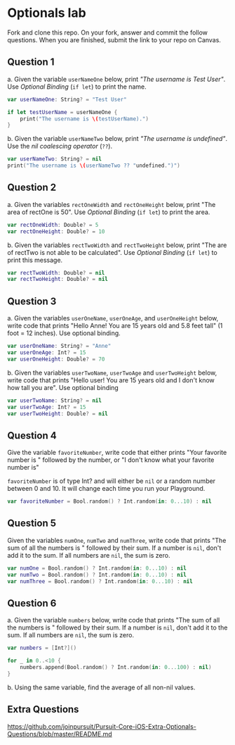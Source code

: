 # Optionals lab

Fork and clone this repo. On your fork, answer and commit the follow questions. When you are finished, submit the link to your repo on Canvas.


## Question 1

a. Given the variable `userNameOne` below, print *"The username is Test User"*.  Use *Optional Binding* (`if let`) to print the name.
```swift
var userNameOne: String? = "Test User"

if let testUserName = userNameOne {
    print("The username is \(testUserName).")
}

```

b. Given the variable `userNameTwo` below, print *"The username is undefined"*.  Use the *nil coalescing operator* (`??`).

```swift
var userNameTwo: String? = nil
print("The username is \(userNameTwo ?? "undefined.")")

```

## Question 2

a. Given the variables `rectOneWidth` and `rectOneHeight` below, print "The area of rectOne is 50".  Use *Optional Binding* (`if let`) to print the area.

```swift
var rectOneWidth: Double? = 5
var rectOneHeight: Double? = 10
```

b. Given the variables `rectTwoWidth` and `rectTwoHeight` below, print "The are of rectTwo is not able to be calculated".  Use *Optional Binding* (`if let`) to print this message.

```swift
var rectTwoWidth: Double? = nil
var rectTwoHeight: Double? = nil
```

## Question 3

a. Given the variables `userOneName`, `userOneAge`, and `userOneHeight` below, write code that prints "Hello Anne!  You are 15 years old and 5.8 feet tall" (1 foot = 12 inches).  Use optional binding.


```swift
var userOneName: String? = "Anne"
var userOneAge: Int? = 15
var userOneHeight: Double? = 70
```

b. Given the variables `userTwoName`, `userTwoAge` and `userTwoHeight` below, write code that prints "Hello user!  You are 15 years old and I don't know how tall you are".  Use optional binding

```swift
var userTwoName: String? = nil
var userTwoAge: Int? = 15
var userTwoHeight: Double? = nil
```


## Question 4

Give the variable `favoriteNumber`, write code that either prints "Your favorite number is " followed by the number, or "I don't know what your favorite number is"

`favoriteNumber` is of type Int? and will either be `nil` or a random number between 0 and 10.  It will change each time you run your Playground.

```swift
var favoriteNumber = Bool.random() ? Int.random(in: 0...10) : nil
```



## Question 5

Given the variables `numOne`, `numTwo` and `numThree`, write code that prints "The sum of all the numbers is " followed by their sum.  If a number is `nil`, don't add it to the sum.  If all numbers are `nil`, the sum is zero.

```swift
var numOne = Bool.random() ? Int.random(in: 0...10) : nil
var numTwo = Bool.random() ? Int.random(in: 0...10) : nil
var numThree = Bool.random() ? Int.random(in: 0...10) : nil
```

## Question 6

a. Given the variable `numbers` below, write code that prints "The sum of all the numbers is " followed by their sum.  If a number is `nil`, don't add it to the sum.  If all numbers are `nil`, the sum is zero.

```swift
var numbers = [Int?]()

for _ in 0..<10 {
    numbers.append(Bool.random() ? Int.random(in: 0...100) : nil)
}
```

b. Using the same variable, find the average of all non-nil values.

## Extra Questions

https://github.com/joinpursuit/Pursuit-Core-iOS-Extra-Optionals-Questions/blob/master/README.md
